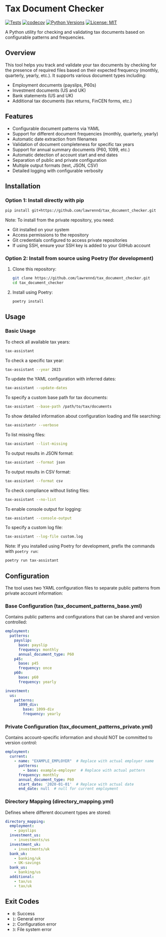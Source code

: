# Tax Document Checker

[![Tests](https://github.com/lawrennd/tax_document_checker/actions/workflows/tests.yml/badge.svg)](https://github.com/lawrennd/tax_document_checker/actions/workflows/tests.yml)
[![codecov](https://codecov.io/gh/lawrennd/tax_document_checker/branch/main/graph/badge.svg)](https://codecov.io/gh/lawrennd/tax_document_checker)
[![Python Versions](https://img.shields.io/pypi/pyversions/tax-document-checker.svg)](https://pypi.org/project/tax-document-checker/)
[![License: MIT](https://img.shields.io/badge/License-MIT-yellow.svg)](https://opensource.org/licenses/MIT)

A Python utility for checking and validating tax documents based on configurable patterns and frequencies.

## Overview

This tool helps you track and validate your tax documents by checking for the presence of required files based on their expected frequency (monthly, quarterly, yearly, etc.). It supports various document types including:

- Employment documents (payslips, P60s)
- Investment documents (US and UK)
- Bank statements (US and UK)
- Additional tax documents (tax returns, FinCEN forms, etc.)

## Features

- Configurable document patterns via YAML
- Support for different document frequencies (monthly, quarterly, yearly)
- Automatic date extraction from filenames
- Validation of document completeness for specific tax years
- Support for annual summary documents (P60, 1099, etc.)
- Automatic detection of account start and end dates
- Separation of public and private configuration
- Multiple output formats (text, JSON, CSV)
- Detailed logging with configurable verbosity

## Installation

### Option 1: Install directly with pip
```bash
pip install git+https://github.com/lawrennd/tax_document_checker.git
```

Note: To install from the private repository, you need:
- Git installed on your system
- Access permissions to the repository
- Git credentials configured to access private repositories
- If using SSH, ensure your SSH key is added to your GitHub account

### Option 2: Install from source using Poetry (for development)
1. Clone this repository:
   ```bash
   git clone https://github.com/lawrennd/tax_document_checker.git
   cd tax_document_checker
   ```

2. Install using Poetry:
   ```bash
   poetry install
   ```

## Usage

### Basic Usage

To check all available tax years:
```bash
tax-assistant
```

To check a specific tax year:
```bash
tax-assistant --year 2023
```

To update the YAML configuration with inferred dates:
```bash
tax-assistant --update-dates
```

To specify a custom base path for tax documents:
```bash
tax-assistant --base-path /path/to/tax/documents
```

To show detailed information about configuration loading and file searching:
```bash
tax-assistantr --verbose
```

To list missing files:
```bash
tax-assistant --list-missing
```

To output results in JSON format:
```bash
tax-assistant --format json
```

To output results in CSV format:
```bash
tax-assistant --format csv
```

To check compliance without listing files:
```bash
tax-assistant --no-list
```

To enable console output for logging:
```bash
tax-assistant --console-output
```

To specify a custom log file:
```bash
tax-assistant --log-file custom.log
```

Note: If you installed using Poetry for development, prefix the commands with `poetry run`:
```bash
poetry run tax-assistant
```

## Configuration

The tool uses two YAML configuration files to separate public patterns from private account information:

### Base Configuration (tax_document_patterns_base.yml)

Contains public patterns and configurations that can be shared and version controlled:

```yaml
employment:
  patterns:
    payslip:
      base: payslip
      frequency: monthly
      annual_document_type: P60
    p45:
      base: p45
      frequency: once
    p60:
      base: p60
      frequency: yearly

investment:
  us:
    patterns:
      1099_div:
        base: 1099-div
        frequency: yearly
```

### Private Configuration (tax_document_patterns_private.yml)

Contains account-specific information and should NOT be committed to version control:

```yaml
employment:
  current:
    - name: "EXAMPLE_EMPLOYER"  # Replace with actual employer name
      patterns:
        - base: example-employer  # Replace with actual pattern
      frequency: monthly
      annual_document_type: P60
      start_date: '2020-01-01'  # Replace with actual date
      end_date: null  # null for current employment
```

### Directory Mapping (directory_mapping.yml)

Defines where different document types are stored:

```yaml
directory_mapping:
  employment: 
    - payslips
  investment_us: 
    - investments/us
  investment_uk: 
    - investments/uk
  bank_uk: 
    - banking/uk
    - UK-savings
  bank_us: 
    - banking/us
  additional: 
    - tax/us
    - tax/uk
```

## Exit Codes

- `0`: Success
- `1`: General error
- `2`: Configuration error
- `3`: File system error